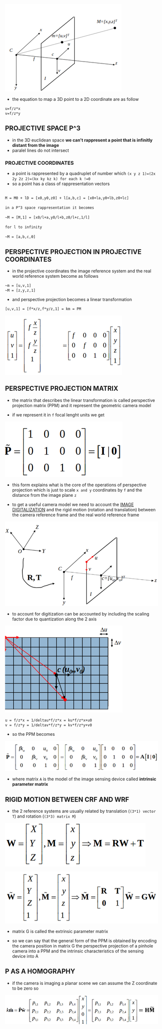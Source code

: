 ![](../assets/Pasted%20image%2020231005122554.png)

- the equation to map a 3D point to a 2D coordinate are as follow

```
u=f/z*x
v=f/z*y
```

## PROJECTIVE SPACE P^3

- in the 3D euclidean space **we can't rappresent a point that is infinitly distant from the image** 
- paralel lines do not intersect

### PROJECTIVE COORDINATES

 - a point is rappresented by a quadruplet of number which
 `(x y z 1)=(2x 2y 2z 2)=(kx ky kz k) for each k !=0`
 - so a point has a class of rappresentation  vectors 
 
 ```
 
 M = M0 + lD = [x0,y0,z0] + l[a,b,c] = [x0+la,y0+lb,z0+lc]
 
 in a P^3 space rappresentation it becomes

 ~M = [M,1] = [x0/l+a,y0/l+b,z0/l+c,1/l]

for l to infinity

 ~M = [a,b,c,0]
```

## PERSPECTIVE PROJECTION IN PROJECTIVE COORDINATES

- in the projective coordinates the image reference system and the real world reference system become as follows

```
~m = [u,v,1]
~M = [z,y,z,1]
```

- and perspective projection becomes a linear transformation

```
[u,v,1] = [f*x/z,f*y/z,1] = km = PM
```

![](../assets/Pasted%20image%2020231005125827.png)

## PERSPECTIVE PROJECTION MATRIX

- the matrix that describes the linear transformation is called perspective projection matrix (PPM) and it represent the geometric camera model

- if we represent it in `f` focal lenght units we get

![](../assets/Pasted%20image%2020231007102728.png)

- this form explains what is the core of the operations of perspective projection which is just to scale `x and y` coordinates by `f`  and the distance from the image plane `z`

- to get a useful camera model we need to account the [IMAGE DIGITALIZATION](IMAGE%20DIGITALIZATION.md) and the rigid motion (rotation and translation) between the camera reference frame and the real world reference frame

![](../assets/Pasted%20image%2020231007103848.png)

- to account for digitization can be accounted by including the scaling factor due to quantization along the 2 axis

![](../assets/Pasted%20image%2020231007104143.png)

```
u = f/z*x = 1/deltau*f/z*x = ku*f/z*x+u0 
v = f/z*y = 1/deltav*f/z*y = kv*f/z*y+v0 
```

- so the PPM becomes

![](../assets/Pasted%20image%2020231007104606.png)

- where matrix `A` is the model of the image sensing device called **intrinsic parameter matrix**

## RIGID MOTION BETWEEN CRF AND WRF

- the 2 reference systems are usually related by translation (`(3*1) vector T`) and rotation (`(3*3) matrix M`)

![](../assets/Pasted%20image%2020231007105154.png)

![](../assets/Pasted%20image%2020231007105216.png)

- matrix G is called the extrinsic parameter matrix

- so we can say that the general form of the PPM is obtained by encoding the camera position in matrix G the perspective projection of a pinhole camera into a PPM and the intrinsic characteristics  of the sensing device into A

## P AS A HOMOGRAPHY

- if the camera is imaging a planar scene we can assume the Z coordinate to be zero so 

![](../assets/Pasted%20image%2020231007105935.png)

